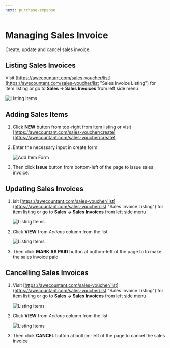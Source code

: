 ```yaml
---
next: purchase-expense
---
```


# Managing Sales Invoice

Create, update and cancel sales invoice.

## Listing Sales Invoices
Visit [https://awecountant.com/sales-voucher/list](https://awecountant.com/sales-voucher/list "Sales Invoice Listing") for item listing or go to **Sales → Sales Invoices** from left side menu

   ![Listing Items](~@assets/img/guide/sales_invoice_list.jpg)

## Adding Sales Items
1. Click **NEW** button from top-right from [item listing](#listing-sales-invoices) or visit [https://awecountant.com/sales-voucher/create](https://awecountant.com/sales-voucher/create)

2. Enter the necessary input in create form

	![Add Item Form](~@assets/img/guide/sales_invoice_create_form.jpg)

3. Then click **Issue** button from bottom-left of the page to issue sales invoice.

## Updating Sales Invoices
1. isit [https://awecountant.com/sales-voucher/list](https://awecountant.com/sales-voucher/list "Sales Invoice Listing") for item listing or go to **Sales → Sales Invoices** from left side menu

   ![Listing Items](~@assets/img/guide/sales_invoice_list.jpg)

2. Click **VIEW**  from *Actions* column from the list

	![Listing Items](~@assets/img/guide/sales_invoice_details.jpg)

3. Then click **MARK AS PAID** button at bottom-left of the page to to make the sales invoice paid

## Cancelling Sales Invoices
1. Visit [https://awecountant.com/sales-voucher/list](https://awecountant.com/sales-voucher/list "Sales Invoice Listing") for item listing or go to **Sales → Sales Invoices** from left side menu

   ![Listing Items](~@assets/img/guide/sales_invoice_list.jpg)

2. Click **VIEW**  from *Actions* column from the list

	![Listing Items](~@assets/img/guide/sales_invoice_details.jpg)

3. Then click **CANCEL** button at bottom-left of the page to cancel the sales invoice 
